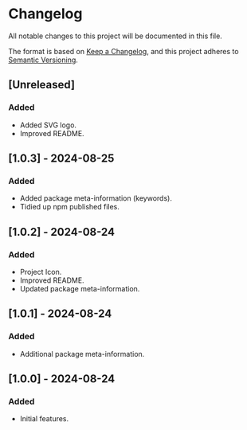 # Changelog

All notable changes to this project will be documented in this file.

The format is based on [Keep a Changelog](https://keepachangelog.com/en/1.1.0/),
and this project adheres to [Semantic Versioning](https://semver.org/spec/v2.0.0.html).

## [Unreleased]

### Added
- Added SVG logo.
- Improved README.

## [1.0.3] - 2024-08-25

### Added
- Added package meta-information (keywords).
- Tidied up npm published files.

## [1.0.2] - 2024-08-24

### Added
- Project Icon.
- Improved README.
- Updated package meta-information.

## [1.0.1] - 2024-08-24

### Added
- Additional package meta-information.

## [1.0.0] - 2024-08-24

### Added
- Initial features.
